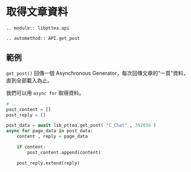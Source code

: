 # 取得文章資料

```{eval-rst}
.. module:: libpttea.api

```


```{eval-rst}
.. automethod:: API.get_post

```

## 範例
`get_post()` 回傳一個 Asynchronous Generator，每次回傳文章的"一頁"資料，直到全部載入為止。

我們可以用 `async for` 取得資料。

```python
# ...
post_content = []
post_reply = []

post_data = await lib_pttea.get_post( "C_Chat" , 352036 )
async for page_data in post_data:
    content , reply = page_data

    if content:
        post_content.append(content)

    post_reply.extend(reply)

```




